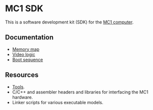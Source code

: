 # MC1 SDK

This is a software development kit (SDK) for the [MC1 computer](https://github.com/mrisc32/mc1).

## Documentation

* [Memory map](docs/memory_map.md)
* [Video logic](docs/video_logic.md)
* [Boot sequence](docs/boot_sequence.md)

## Resources

* [Tools](tools/README.md).
* C/C++ and assembler headers and libraries for interfacing the MC1 hardware.
* Linker scripts for various executable models.
